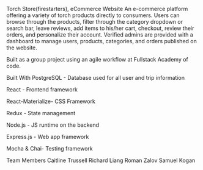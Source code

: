 Torch Store(firestarters), eCommerce Website
An e-commerce platform offering a variety of torch products directly to consumers. Users can browse through the products, filter through the category dropdown or search bar, leave reviews, add items to his/her cart, checkout, review their orders, and personalize their account. Verified admins are provided with a dashboard to manage users, products, categories, and orders published on the website.

Built as a group project using an agile workflow at Fullstack Academy of code.

Built With
PostgreSQL - Database used for all user and trip information

React - Frontend framework

React-Materialize- CSS Framework

Redux - State management

Node.js - JS runtime on the backend

Express.js - Web app framework

Mocha & Chai- Testing framework

Team Members
Caitline Trussell
Richard Liang
Roman Zalov
Samuel Kogan
